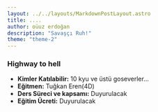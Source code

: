 ```yaml
---
layout: ../../layouts/MarkdownPostLayout.astro
title: ....
author: oüuz erdoğan
description: "Savaşçı Ruh!"
theme: "theme-2"
---
```


<h3>Highway to hell</h3>

<ul class="ozel-liste checklist-yesil">
  <li>
    <strong>Kimler Katılabilir:</strong> 10 kyu ve üstü goseverler...
  </li>
  <li>
    <strong>Eğitmen:</strong> Tuğkan Eren(4D)
  </li>
  <li>
    <strong>Ders Süreci ve kapsamı:</strong> Duyurulacak
  </li>
  <li>
    <strong>Eğitim Ücreti:</strong> Duyurulacak
  </li>
</ul>